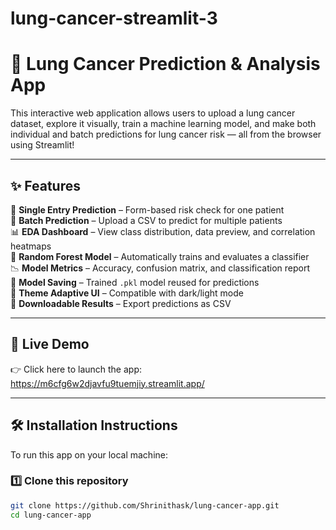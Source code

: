 # lung-cancer-streamlit-3

# 🧬 Lung Cancer Prediction & Analysis App

This interactive web application allows users to upload a lung cancer dataset, explore it visually, train a machine learning model, and make both individual and batch predictions for lung cancer risk — all from the browser using Streamlit!

---

## ✨ Features

🧾 **Single Entry Prediction** – Form-based risk check for one patient  
📁 **Batch Prediction** – Upload a CSV to predict for multiple patients  
📊 **EDA Dashboard** – View class distribution, data preview, and correlation heatmaps  
🧠 **Random Forest Model** – Automatically trains and evaluates a classifier  
📉 **Model Metrics** – Accuracy, confusion matrix, and classification report  
💾 **Model Saving** – Trained `.pkl` model reused for predictions  
🌙 **Theme Adaptive UI** – Compatible with dark/light mode  
📎 **Downloadable Results** – Export predictions as CSV

---

## 🚀 Live Demo

👉 Click here to launch the app:  
https://m6cfg6w2djavfu9tuemjiy.streamlit.app/

---

## 🛠️ Installation Instructions

To run this app on your local machine:

### 1️⃣ Clone this repository

```bash
git clone https://github.com/Shrinithask/lung-cancer-app.git
cd lung-cancer-app
